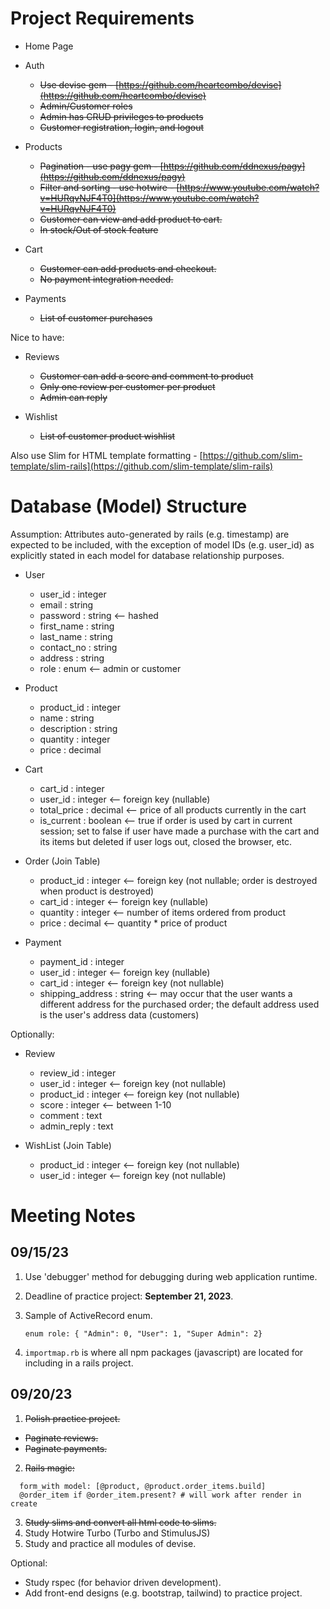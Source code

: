 # Project Requirements

* Home Page
* Auth

  * ~~Use devise gem - [https://github.com/heartcombo/devise](https://github.com/heartcombo/devise)~~
  * ~~Admin/Customer roles~~
  * ~~Admin has CRUD privileges to products~~
  * ~~Customer registration, login, and logout~~
* Products

  * ~~Pagination - use pagy gem - [https://github.com/ddnexus/pagy](https://github.com/ddnexus/pagy)~~
  * ~~Filter and sorting - use hotwire - [https://www.youtube.com/watch?v=HURqvNJF4T0](https://www.youtube.com/watch?v=HURqvNJF4T0)~~
  * ~~Customer can view and add product to cart.~~
  * ~~In stock/Out of stock feature~~
* Cart

  * ~~Customer can add products and checkout.~~
  * ~~No payment integration needed.~~
* Payments

  * ~~List of customer purchases~~

Nice to have:

* Reviews

  * ~~Customer can add a score and comment to product~~
  * ~~Only one review per customer per product~~
  * ~~Admin can reply~~
* Wishlist

  * ~~List of customer product wishlist~~

Also use Slim for HTML template formatting - [https://github.com/slim-template/slim-rails](https://github.com/slim-template/slim-rails)

# Database (Model) Structure

Assumption: Attributes auto-generated by rails (e.g. timestamp) are expected to be included, with the exception of model IDs (e.g. user_id) as explicitly stated in each model for database relationship purposes.

* User

  * user_id : integer
  * email : string
  * password : string <-- hashed
  * first_name : string
  * last_name : string
  * contact_no : string
  * address : string
  * role : enum <-- admin or customer
* Product

  * product_id : integer
  * name : string
  * description : string
  * quantity : integer
  * price : decimal
* Cart

  * cart_id : integer
  * user_id : integer <-- foreign key (nullable)
  * total_price : decimal <-- price of all products currently in the cart
  * is_current : boolean <-- true if order is used by cart in current session; set to false if user have made a purchase with the cart and its items but deleted if user logs out, closed the browser, etc.
* Order (Join Table)

  * product_id : integer <-- foreign key (not nullable; order is destroyed when product is destroyed)
  * cart_id : integer <-- foreign key (nullable)
  * quantity : integer <-- number of items ordered from product
  * price : decimal <-- quantity * price of product
* Payment

  * payment_id : integer
  * user_id : integer <-- foreign key (nullable)
  * cart_id : integer <-- foreign key (not nullable)
  * shipping_address : string <-- may occur that the user wants a different address for the purchased order; the default address used is the user's address data (customers)

Optionally:

* Review

  * review_id : integer
  * user_id : integer <-- foreign key (not nullable)
  * product_id : integer <-- foreign key (not nullable)
  * score : integer <-- between 1-10
  * comment : text
  * admin_reply : text
* WishList (Join Table)

  * product_id : integer <-- foreign key (not nullable)
  * user_id : integer <-- foreign key (not nullable)

# Meeting Notes

## 09/15/23

1. Use 'debugger' method for debugging during web application runtime.
2. Deadline of practice project: **September 21, 2023**.
3. Sample of ActiveRecord enum.

   ```
   enum role: { "Admin": 0, "User": 1, "Super Admin": 2}
   ```
4. `importmap.rb` is where all npm packages (javascript) are located for including in a rails project.

## 09/20/23

1. ~~Polish practice project.~~

* ~~Paginate reviews.~~
* ~~Paginate payments.~~

2. ~~Rails magic:~~

```
  form_with model: [@product, @product.order_items.build]
  @order_item if @order_item.present? # will work after render in create
```

3. ~~Study slims and convert all html code to slims.~~
4. Study Hotwire Turbo (Turbo and StimulusJS)
5. Study and practice all modules of devise.

Optional:

* Study rspec (for behavior driven development).
* Add front-end designs (e.g. bootstrap, tailwind) to practice project.
